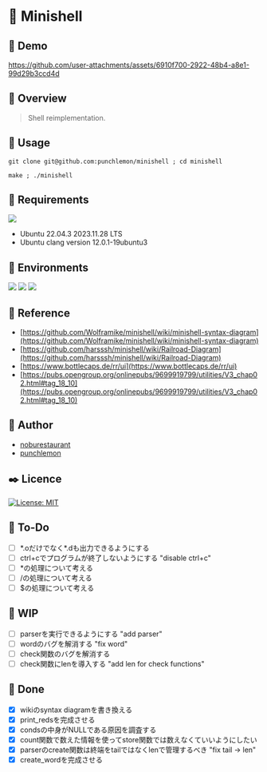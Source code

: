 # 🌊 Minishell

## 🌝 Demo

https://github.com/user-attachments/assets/6910f700-2922-48b4-a8e1-99d29b3ccd4d

## 👀 Overview

> Shell reimplementation.

## 🔫 Usage

```
git clone git@github.com:punchlemon/minishell ; cd minishell
```

```
make ; ./minishell
```

## 📌 Requirements

<p>
	<img src="https://img.shields.io/badge/Ubuntu-E95420?style=for-the-badge&logo=ubuntu&logoColor=white" />
</p>

- Ubuntu 22.04.3 2023.11.28 LTS
- Ubuntu clang version 12.0.1-19ubuntu3

## 🎪 Environments

<p>
	<img src="https://img.shields.io/badge/VSCode-0078D4?style=for-the-badge&logo=visual%20studio%20code&logoColor=white" />
	<img src="https://img.shields.io/badge/VIM-%2311AB00.svg?&style=for-the-badge&logo=vim&logoColor=white" />
	<img src="https://img.shields.io/badge/C-00599C?style=for-the-badge&logo=c&logoColor=white" />
</p>

## 📝 Reference

* [https://github.com/Wolframike/minishell/wiki/minishell-syntax-diagram](https://github.com/Wolframike/minishell/wiki/minishell-syntax-diagram)
* [https://github.com/harsssh/minishell/wiki/Railroad-Diagram](https://github.com/harsssh/minishell/wiki/Railroad-Diagram)
* [https://www.bottlecaps.de/rr/ui](https://www.bottlecaps.de/rr/ui)
* [https://pubs.opengroup.org/onlinepubs/9699919799/utilities/V3_chap02.html#tag_18_10](https://pubs.opengroup.org/onlinepubs/9699919799/utilities/V3_chap02.html#tag_18_10)

## 🗿 Author

* [noburestaurant](https://github.com/noburestaurant)
* [punchlemon](https://github.com/punchlemon)

## ✒️ Licence

[![License: MIT](https://img.shields.io/badge/License-MIT-yellow.svg)](https://opensource.org/licenses/MIT)

## 📝 To-Do

- [ ] \*.oだけでなく\*.dも出力できるようにする
- [ ] ctrl+cでプログラムが終了しないようにする "disable ctrl+c"
- [ ] *の処理について考える
- [ ] /の処理について考える
- [ ] $の処理について考える

## 🚀 WIP

- [ ] parserを実行できるようにする "add parser"
- [ ] wordのバグを解消する "fix word"
- [ ] check関数のバグを解消する
- [ ] check関数にlenを導入する "add len for check functions"

## 🌟 Done

- [X] wikiのsyntax diagramを書き換える
- [X] print_redsを完成させる
- [X] condsの中身がNULLである原因を調査する
- [X] count関数で数えた情報を使ってstore関数では数えなくていいようにしたい
- [X] parserのcreate関数は終端をtailではなくlenで管理するべき "fix tail -> len"
- [X] create_wordを完成させる
